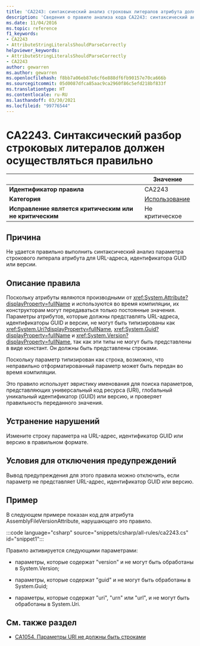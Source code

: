 ```yaml
---
title: 'CA2243: синтаксический анализ строковых литералов атрибута должен осуществляться правильно (анализ кода)'
description: 'Сведения о правиле анализа кода CA2243: синтаксический анализ строковых литералов атрибута должен осуществляться правильно'
ms.date: 11/04/2016
ms.topic: reference
f1_keywords:
- CA2243
- AttributeStringLiteralsShouldParseCorrectly
helpviewer_keywords:
- AttributeStringLiteralsShouldParseCorrectly
- CA2243
author: gewarren
ms.author: gewarren
ms.openlocfilehash: f8bb7a06eb87e6cf6e888df6fb90157e70ca666b
ms.sourcegitcommit: 05d0087dfca85aac9ca2960f86c5efd218bf833f
ms.translationtype: HT
ms.contentlocale: ru-RU
ms.lasthandoff: 03/30/2021
ms.locfileid: "99776544"
---
```

# <a name="ca2243-attribute-string-literals-should-parse-correctly"></a>CA2243. Синтаксический разбор строковых литералов должен осуществляться правильно

| | Значение |
|-|-|
| **Идентификатор правила** |CA2243|
| **Категория** |[Использование](usage-warnings.md)|
| **Исправление является критическим или не критическим** |Не критическое|

## <a name="cause"></a>Причина

Не удается правильно выполнить синтаксический анализ параметра строкового литерала атрибута для URL-адреса, идентификатора GUID или версии.

## <a name="rule-description"></a>Описание правила

Поскольку атрибуты являются производными от <xref:System.Attribute?displayProperty=fullName> и используются во время компиляции, их конструкторам могут передаваться только постоянные значения. Параметры атрибутов, которые должны представлять URL-адреса, идентификаторы GUID и версии, не могут быть типизированы как <xref:System.Uri?displayProperty=fullName>, <xref:System.Guid?displayProperty=fullName> и <xref:System.Version?displayProperty=fullName>, так как эти типы не могут быть представлены в виде констант. Он должны быть представлены строками.

Поскольку параметр типизирован как строка, возможно, что неправильно отформатированный параметр может быть передан во время компиляции.

Это правило использует эвристику именования для поиска параметров, представляющих универсальный код ресурса (URI), глобальный уникальный идентификатор (GUID) или версию, и проверяет правильность переданного значения.

## <a name="how-to-fix-violations"></a>Устранение нарушений

Измените строку параметра на URL-адрес, идентификатор GUID или версию в правильном формате.

## <a name="when-to-suppress-warnings"></a>Условия для отключения предупреждений

Вывод предупреждения для этого правила можно отключить, если параметр не представляет URL-адрес, идентификатор GUID или версию.

## <a name="example"></a>Пример

В следующем примере показан код для атрибута AssemblyFileVersionAttribute, нарушающего это правило.

:::code language="csharp" source="snippets/csharp/all-rules/ca2243.cs" id="snippet1":::

Правило активируется следующими параметрами:

- параметры, которые содержат "version" и не могут быть обработаны в System.Version;

- параметры, которые содержат "guid" и не могут быть обработаны в System.Guid;

- параметры, которые содержат "uri", "urn" или "url", и не могут быть обработаны в System.Uri.

## <a name="see-also"></a>См. также раздел

- [CA1054. Параметры URI не должны быть строками](ca1054.md)
